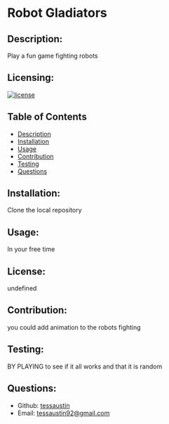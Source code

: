 # Robot Gladiators

## Description:
Play a fun game fighting robots

## Licensing:
[![license](https://img.shields.io/badge/license-undefined-blue)](https://shields.io)
## Table of Contents 
* [Description](#description)
* [Installation](#installation)
* [Usage](#usage)
* [Contribution](#contribute)
* [Testing](#tests)
* [Questions](#questions)

## Installation:
Clone the local repository

## Usage:
In your free time 

## License:
undefined

## Contribution:
you could add animation to the robots fighting

## Testing:
BY PLAYING to see if it all works and that it is random

## Questions:
- Github: [tessaustin](https://github.com/tessaustin)
- Email: tessaustin92@gmail.com 